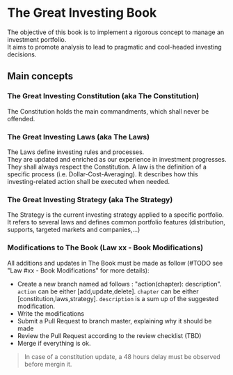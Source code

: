 # The Great Investing Book
The objective of this book is to implement a rigorous concept to manage an investment portfolio.  
It aims to promote analysis to lead to pragmatic and cool-headed investing decisions.  

## Main concepts
### The Great Investing Constitution (aka The Constitution)
The Constitution holds the main commandments, which shall never be offended.  
### The Great Investing Laws (aka The Laws)
The Laws define investing rules and processes.  
They are updated and enriched as our experience in investment progresses.  
They shall always respect the Constitution. 
A law is the definition of a specific process (i.e. Dollar-Cost-Averaging). It describes how this investing-related action shall be executed when needed.  

### The Great Investing Strategy (aka The Strategy)
The Strategy is the current investing strategy applied to a specific portfolio.  
It refers to several laws and defines common portfolio features (distribution, supports, targeted markets and companies,...)  

### Modifications to The Book (Law xx - Book Modifications)
All additions and updates in The Book must be made as follow (#TODO see "Law #xx - Book Modifications" for more details):  
* Create a new branch named ad follows : "action(chapter): description".  `action` can be either [add,update,delete]. `chapter` can be either [constitution,laws,strategy]. `description` is a sum up of the suggested modification.  
* Write the modifications  
* Submit a Pull Request to branch master, explaining why it should be made  
* Review the Pull Request according to the review checklist (TBD)  
* Merge if everything is ok.  

> In case of a constitution update, a 48 hours delay must be observed before mergin it.  
